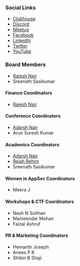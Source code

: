 ### Social Links
* [Clubhouse](https://www.clubhouse.com/club/owasp-Kerala)
* [Discord](https://discord.gg/Vnz65mvC7E)
* [Meetup](https://www.meetup.com/OWASP-Kerala-Chapter/)
* [Facebook](https://www.facebook.com/OWASPKerala)
* [LinkedIn](https://www.linkedin.com/groups/6753561/)
* [Twitter](https://twitter.com/OWASP_Kerala)
* [YouTube](https://www.youtube.com/channel/UCKz8vonTKMvyuco9e6kJ-NA)



### Board Members

* [Rajesh Nair](mailto:rajesh.nair@owasp.org)
* Sreenath Sasikumar

#### Finance Coordinators

* [Rajesh Nair](mailto:rajesh.nair@owasp.org)

#### Conference Coordinators

* [Adarsh Nair](mailto:adarsh.nair@owasp.org )
* Arun Suresh Kumar

#### Academics Coordinators

* [Adarsh Nair](mailto:adarsh.nair@owasp.org )
* [Rejah Rehim](mailto:rejah.rehim@owasp.org)
* Sreenath Sasikumar

#### Women in AppSec Coordinators

* Meera J

#### Workshops & CTF Coordinators

* Nash N Sulthan
* Manieendar Mohan
* Faizal Ashruf

#### PR & Marketing Coordinators

* Hemanth Joseph
* Anees P K
* Shibin B Shaji
